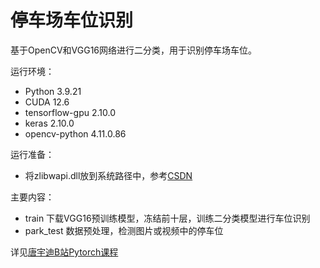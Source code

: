 # 停车场车位识别
基于OpenCV和VGG16网络进行二分类，用于识别停车场车位。

运行环境：
- Python 3.9.21
- CUDA 12.6
- tensorflow-gpu 2.10.0
- keras 2.10.0
- opencv-python 4.11.0.86

运行准备：
- 将zlibwapi.dll放到系统路径中，参考[CSDN](https://blog.csdn.net/qq_40280673/article/details/132229908)

主要内容：
- train 下载VGG16预训练模型，冻结前十层，训练二分类模型进行车位识别
- park_test 数据预处理，检测图片或视频中的停车位

详见[唐宇迪B站Pytorch课程](https://www.bilibili.com/video/BV1PV411774y?spm_id_from=333.788.videopod.episodes&vd_source=aaa85a47471179fcdb4e51e332c391e1&p=62)